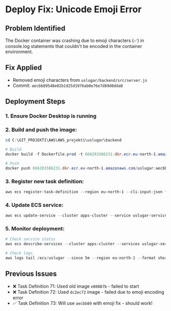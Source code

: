 # Deploy Fix: Unicode Emoji Error

## Problem Identified
The Docker container was crashing due to emoji characters (✅) in console.log statements that couldn't be encoded in the container environment.

## Fix Applied
- Removed emoji characters from `uslugar/backend/src/server.js`
- Commit: `aecbb89548e02b1d25d1976ab0e76e7d89d0dda8`

## Deployment Steps

### 1. Ensure Docker Desktop is running

### 2. Build and push the image:
```powershell
cd C:\GIT_PROJEKTI\AWS\AWS_projekti\uslugar\backend

# Build
docker build -f Dockerfile.prod -t 666203386231.dkr.ecr.eu-north-1.amazonaws.com/uslugar:aecbb89548e02b1d25d1976ab0e76e7d89d0dda8 .

# Push
docker push 666203386231.dkr.ecr.eu-north-1.amazonaws.com/uslugar:aecbb89548e02b1d25d1976ab0e76e7d89d0dda8
```

### 3. Register new task definition:
```powershell
aws ecs register-task-definition --region eu-north-1 --cli-input-json file://taskdef-new.json
```

### 4. Update ECS service:
```powershell
aws ecs update-service --cluster apps-cluster --service uslugar-service-2gk1f1mv --task-definition uslugar:73 --force-new-deployment --region eu-north-1
```

### 5. Monitor deployment:
```powershell
# Check service status
aws ecs describe-services --cluster apps-cluster --services uslugar-service-2gk1f1mv --region eu-north-1 --query 'services[0].deployments[0].[status,rolloutState,runningCount,desiredCount]' --output table

# Check logs
aws logs tail /ecs/uslugar --since 5m --region eu-north-1 --format short
```

## Previous Issues
- ❌ Task Definition 71: Used old image `e80887b` - failed to start
- ❌ Task Definition 72: Used `dc2ec72` image - failed due to emoji encoding error
- ✅ Task Definition 73: Will use `aecbb89` with emoji fix - should work!

